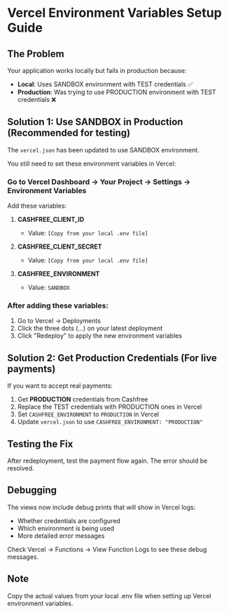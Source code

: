 # Vercel Environment Variables Setup Guide

## The Problem
Your application works locally but fails in production because:
- **Local**: Uses SANDBOX environment with TEST credentials ✅
- **Production**: Was trying to use PRODUCTION environment with TEST credentials ❌

## Solution 1: Use SANDBOX in Production (Recommended for testing)

The `vercel.json` has been updated to use SANDBOX environment. 

You still need to set these environment variables in Vercel:

### Go to Vercel Dashboard → Your Project → Settings → Environment Variables

Add these variables:

1. **CASHFREE_CLIENT_ID**
   - Value: `[Copy from your local .env file]`

2. **CASHFREE_CLIENT_SECRET**
   - Value: `[Copy from your local .env file]`

3. **CASHFREE_ENVIRONMENT** 
   - Value: `SANDBOX`

### After adding these variables:
1. Go to Vercel → Deployments
2. Click the three dots (...) on your latest deployment
3. Click "Redeploy" to apply the new environment variables

## Solution 2: Get Production Credentials (For live payments)

If you want to accept real payments:

1. Get **PRODUCTION** credentials from Cashfree
2. Replace the TEST credentials with PRODUCTION ones in Vercel
3. Set `CASHFREE_ENVIRONMENT` to `PRODUCTION` in Vercel
4. Update `vercel.json` to use `CASHFREE_ENVIRONMENT: "PRODUCTION"`

## Testing the Fix

After redeployment, test the payment flow again. The error should be resolved.

## Debugging

The views now include debug prints that will show in Vercel logs:
- Whether credentials are configured
- Which environment is being used
- More detailed error messages

Check Vercel → Functions → View Function Logs to see these debug messages.

## Note
Copy the actual values from your local .env file when setting up Vercel environment variables.
